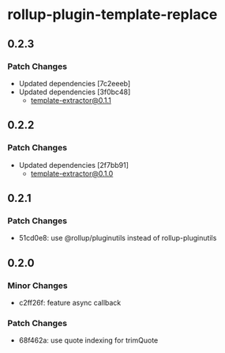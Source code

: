 # rollup-plugin-template-replace

## 0.2.3

### Patch Changes

- Updated dependencies [7c2eeeb]
- Updated dependencies [3f0bc48]
  - template-extractor@0.1.1

## 0.2.2

### Patch Changes

- Updated dependencies [2f7bb91]
  - template-extractor@0.1.0

## 0.2.1

### Patch Changes

- 51cd0e8: use @rollup/pluginutils instead of rollup-pluginutils

## 0.2.0

### Minor Changes

- c2ff26f: feature async callback

### Patch Changes

- 68f462a: use quote indexing for trimQuote
